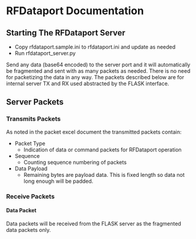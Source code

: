 # RFDataport Documentation

## Starting The RFDataport Server

* Copy rfdataport.sample.ini to rfdataport.ini and update as needed
* Run rfdataport_server.py

Send any data (base64 encoded) to the server port and it will automatically be fragmented and sent with as many packets as needed. There is no need for packetizing the data in any way. The packets described below are for internal server TX and RX used abstracted by the FLASK interface.

## Server Packets

### Transmits Packets
As noted in the packet excel document the transmitted packets contain:
* Packet Type
  * Indication of data or command packets for RFDataport operation
* Sequence
  * Counting sequence numbering of packets
* Data Payload
  * Remaining bytes are payload data. This is fixed length so data not long enough will be padded.

### Receive Packets

#### Data Packet

Data packets will be received from the FLASK server as the fragmented data packets only.